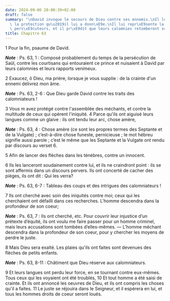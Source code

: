 ```yaml
---
date: 2024-09-06 20:00:39+02:00
draft: false
summary: "\nDavid invoque le secours de Dieu contre ses ennemis.\nIl le remercie de\
  \ la protection qu\u2019il lui a donn\xE9e.\nIl lui repr\xE9sente la malice de ses\
  \ pers\xE9cuteurs, et il pr\xE9dit que leurs calomnies retomberont sur eux.\n"
title: Chapitre 63
---
```





1 Pour la fin, psaume de David.

***Note*** :  Ps. 63, 1 : Composé probablement du temps de la persécution de Saül, contre les courtisans qui entouraient ce prince et nuisaient à David par leurs calomnies et leurs rapports venimeux.


2 Exaucez, ô Dieu, ma prière, lorsque je vous supplie : de la crainte d'un ennemi délivrez mon âme.

***Note*** :  Ps. 63, 2-6 : Que Dieu garde David contre les traits des calomniateurs !

3 Vous m avez protégé contre l'assemblée des méchants, et contre la multitude de ceux qui opèrent l'iniquité. 4 Parce qu'ils ont aiguisé leurs langues comme un glaive : ils ont tendu leur arc, chose amère,

***Note*** :  Ps. 63, 4 : Chose amère (ce sont les propres termes des Septante et de la Vulgate) ; c’est-à-dire chose funeste, pernicieuse ; le mot hébreu signifie aussi parole ; c’est le même que les Septante et la Vulgate ont rendu par discours au verset 6.

5 Afin de lancer des flèches dans les ténèbres, contre un innocent.


6 Ils les lanceront soudainement contre lui, et ils ne craindront point : ils se sont affermis dans un discours pervers. Ils ont concerté de cacher des pièges, ils ont dit : Qui les verra?

***Note*** :  Ps. 63, 6-7 : Tableau des coups et des intrigues des calomniateurs !

7 Ils ont cherché avec soin des iniquités contre moi; ceux qui les cherchaient ont défailli dans ces recherches. L'homme descendra dans la profondeur de son coeur;

***Note*** :  Ps. 63, 7 : Ils ont cherché, etc. Pour couvrir leur injustice d’un prétexte d’équité, ils ont voulu me faire passer pour un homme criminel, mais leurs accusations sont tombées d’elles-mêmes. ― L’homme méchant descendra dans la profondeur de son coeur, pour y chercher les moyens de perdre le juste.


8 Mais Dieu sera exalté. Les plaies qu'ils ont faites sont devenues des flèches de petits enfants.

***Note*** :  Ps. 63, 8-11 : Châtiment que Dieu réserve aux calomniateurs.

9 Et leurs langues ont perdu leur force, en se tournant contre eux-mêmes. Tous ceux qui les voyaient ont été troublés, 10 Et tout homme a été saisi de crainte. Et ils ont annoncé les oeuvres de Dieu, et ils ont compris les choses qu'il a faites. 11 Le juste se réjouira dans le Seigneur, et il espérera en lui, et tous les hommes droits de coeur seront loués.

